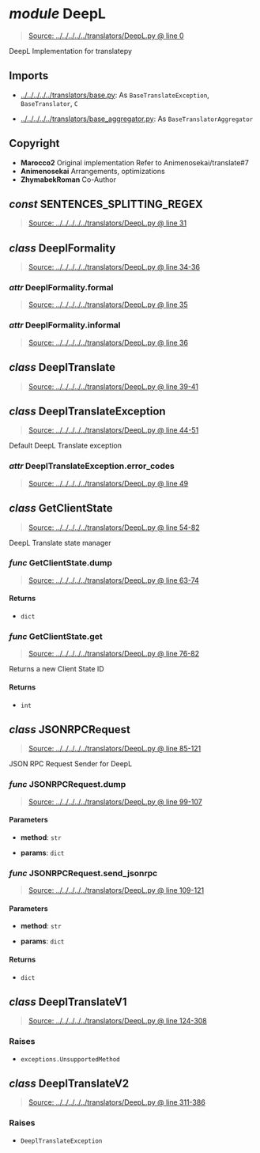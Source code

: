 # *module* **DeepL**

> [Source: ../../../../../translators/DeepL.py @ line 0](../../../../../translators/DeepL.py#L0)

DeepL Implementation for translatepy

## Imports

- [../../../../../translators/base.py](../../../../../translators/base.py): As `BaseTranslateException`, `BaseTranslator`, `C`

- [../../../../../translators/base_aggregator.py](../../../../../translators/base_aggregator.py): As `BaseTranslatorAggregator`

## Copyright

- **Marocco2**
Original implementation
Refer to Animenosekai/translate#7
- **Animenosekai**
Arrangements, optimizations
- **ZhymabekRoman**
Co-Author
## *const* **SENTENCES_SPLITTING_REGEX**

> [Source: ../../../../../translators/DeepL.py @ line 31](../../../../../translators/DeepL.py#L31)

## *class* **DeeplFormality**

> [Source: ../../../../../translators/DeepL.py @ line 34-36](../../../../../translators/DeepL.py#L34-L36)

### *attr* DeeplFormality.**formal**

> [Source: ../../../../../translators/DeepL.py @ line 35](../../../../../translators/DeepL.py#L35)

### *attr* DeeplFormality.**informal**

> [Source: ../../../../../translators/DeepL.py @ line 36](../../../../../translators/DeepL.py#L36)

## *class* **DeeplTranslate**

> [Source: ../../../../../translators/DeepL.py @ line 39-41](../../../../../translators/DeepL.py#L39-L41)

## *class* **DeeplTranslateException**

> [Source: ../../../../../translators/DeepL.py @ line 44-51](../../../../../translators/DeepL.py#L44-L51)

Default DeepL Translate exception

### *attr* DeeplTranslateException.**error_codes**

> [Source: ../../../../../translators/DeepL.py @ line 49](../../../../../translators/DeepL.py#L49)

## *class* **GetClientState**

> [Source: ../../../../../translators/DeepL.py @ line 54-82](../../../../../translators/DeepL.py#L54-L82)

DeepL Translate state manager

### *func* GetClientState.**dump**

> [Source: ../../../../../translators/DeepL.py @ line 63-74](../../../../../translators/DeepL.py#L63-L74)

#### Returns

- `dict`

### *func* GetClientState.**get**

> [Source: ../../../../../translators/DeepL.py @ line 76-82](../../../../../translators/DeepL.py#L76-L82)

Returns a new Client State ID

#### Returns

- `int`

## *class* **JSONRPCRequest**

> [Source: ../../../../../translators/DeepL.py @ line 85-121](../../../../../translators/DeepL.py#L85-L121)

JSON RPC Request Sender for DeepL

### *func* JSONRPCRequest.**dump**

> [Source: ../../../../../translators/DeepL.py @ line 99-107](../../../../../translators/DeepL.py#L99-L107)

#### Parameters

- **method**: `str`


- **params**: `dict`


### *func* JSONRPCRequest.**send_jsonrpc**

> [Source: ../../../../../translators/DeepL.py @ line 109-121](../../../../../translators/DeepL.py#L109-L121)

#### Parameters

- **method**: `str`


- **params**: `dict`


#### Returns

- `dict`

## *class* **DeeplTranslateV1**

> [Source: ../../../../../translators/DeepL.py @ line 124-308](../../../../../translators/DeepL.py#L124-L308)

### Raises

- `exceptions.UnsupportedMethod`

## *class* **DeeplTranslateV2**

> [Source: ../../../../../translators/DeepL.py @ line 311-386](../../../../../translators/DeepL.py#L311-L386)

### Raises

- `DeeplTranslateException`
